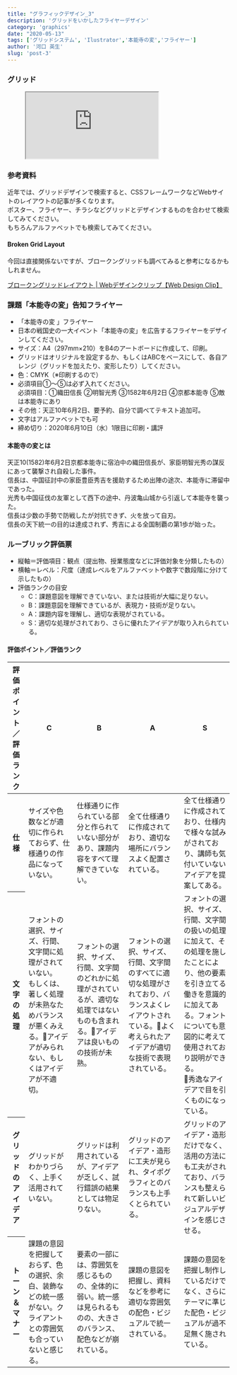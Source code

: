 ```yaml
---
title: "グラフィックデザイン_3"
description: 'グリッドをいかしたフライヤーデザイン'
category: 'graphics'
date: "2020-05-13"
tags: ['グリッドシステム', 'Ilustrator','本能寺の変','フライヤー']
author: '河口 英生'
slug: 'post-3'
---
```

<div class="post-section">
<h3 class="title is-5" >グリッド</h3>
<figure class="is-fullwidth slide">
  <iframe src="https://drive.google.com/file/d/1zupAoUoHzr4g2_51TVqd4mrWsup7yaIP/preview"></iframe>
</figure>

<div class="post-section">
<h3 class="title is-5">参考資料</h3>

近年では、グリッドデザインで検索すると、CSSフレームワークなどWebサイトのレイアウトの記事が多くなります。  
ポスター、フライヤー、チラシなどグリッドとデザインするものを合わせて検索してみてください。  
もちろんアルファベットでも検索してみてください。

<h4 class="title is-6">Broken Grid Layout</h4>
今回は直接関係ないですが、ブロークングリッドも調べてみると参考になるかもしれません。

[ブロークングリッドレイアウト | Webデザインクリップ【Web Design Clip】](https://www.webdesignclip.com/tag/broken-grid-layout/)

</div>


<div class="post-section">
<h3 class="title is-5" >課題「本能寺の変」告知フライヤー</h3>

+ 「本能寺の変 」フライヤー
+ 日本の戦国史の一大イベント「本能寺の変」を広告するフライヤーをデザインしてください。
+ サイズ：A4（297mm×210）をB4のアートボードに作成して、印刷。
+ グリッドはオリジナルを設定するか、もしくはABCをベースにして、各自アレンジ（グリッドを加えたり、変形したり）してください。
+ 色：CMYK（※印刷するので）
+ 必須項目①〜⑤は必ず入れてください。<br>
必須項目：①織田信長 ②明智光秀 ③1582年6月2日 ④京都本能寺 ⑤敵は本能寺にあり
+ その他：天正10年6月2日、要予約、自分で調べてテキスト追加可。
+ 文字はアルファベットでも可
+ 締め切り：2020年6月10日（水）1限目に印刷・講評

<h4 class="title is-6">本能寺の変とは</h4>

天正10(1582)年6月2日京都本能寺に宿泊中の織田信長が、家臣明智光秀の謀反にあって襲撃され自殺した事件。  
信長は、中国征討中の家臣豊臣秀吉を援助するため出陣の途次、本能寺に滞留中であった。  
光秀も中国征伐の友軍として西下の途中、丹波亀山城から引返して本能寺を襲った。  
信長は少数の手勢で防戦したが対抗できず、火を放って自刃。  
信長の天下統一の目的は達成されず、秀吉による全国制覇の第1歩が始った。

</div>
<div class="post-section">
<h3 class="title is-5">ルーブリック評価票</h3>

+ 縦軸＝評価項目：観点（提出物、授業態度などに評価対象を分類したもの）
+ 横軸＝レベル：尺度（達成レベルをアルファベットや数字で数段階に分けて示したもの）
+ 評価ランクの目安
  + C：課題意図を理解できていない、または技術が大幅に足りない。
  + B：課題意図を理解できているが、表現力・技術が足りない。
  + A：課題内容を理解し、適切な表現がされている。
  + S：適切な処理がされており、さらに優れたアイデアが取り入れられている。

<h4 class="title is-6">評価ポイント／評価ランク</h4>
<table class="table is-bordered is-striped is-narrow is-fullwidth">
<thead class="table-top">
    <tr>
        <th>評価ポイント／評価ランク</th>
        <th>C</th>
        <th>B</th>
        <th>A</th>
        <th>S</th>
    </tr>
</thead>
<tbody>
    <tr>
        <th>仕様</th>
        <td>サイズや色数などが適切に作られておらず、仕様通りの作品になっていない。</td>
        <td>仕様通りに作られている部分と作られていない部分があり、課題内容をすべて理解できていない。</td>
        <td>全て仕様通りに作成されており、適切な場所にバランスよく配置されている。</td>
        <td>全て仕様通りに作成されており、仕様内で様々な試みがされており、講師も気付いていないアイデアを提案してある。</td>
    </tr>
    <tr>
        <th>文字の処理</th>
        <td>フォントの選択、サイズ、行間、文字間に処理がされていない。<br>
        もしくは、著しく処理が未熟なためバランスが悪くみえる。アイデアがみられない、もしくはアイデアが不適切。</td>
        <td>フォントの選択、サイズ、行間、文字間のどれかに処理がされているが、適切な処理ではないものも含まれる。アイデアは良いものの技術が未熟。</td>
        <td>フォントの選択、サイズ、行間、文字間のすべてに適切な処理がされており、バランスよくレイアウトされている。よく考えられたアイデアが適切な技術で表現されている。</td>
        <td>フォントの選択、サイズ、行間、文字間の扱いの処理に加えて、その処理を施したことにより、他の要素を引き立てる働きを意識的に加えてある。フォントについても意図的に考えて使用されており説明ができる。<br>
        秀逸なアイデアで目を引くものになっている。</td>
    </tr>
    <tr>
        <th>グリッドのアイデア</th>
        <td>グリッドがわかりづらく、上手く活用されていない。</td>
        <td>グリッドは利用されているが、アイデアが乏しく、試行錯誤の結果としては物足りない。</td>
        <td>グリッドのアイデア・造形に工夫が見られ、タイポグラフィとのバランスも上手くとられている。</td>
        <td>グリッドのアイデア・造形だけでなく、活用の方法にも工夫がされており、バランスも整えられて新しいビジュアルデザインを感じさせる。</td>
    </tr>
    <tr>
        <th>トーン＆マナー</th>
        <td>課題の意図を把握しておらず、色の選択、余白、装飾などの統一感がない。クライアントとの雰囲気も合っていないと感じる。</td>
        <td>要素の一部には、雰囲気を感じるものの、全体的に弱い。統一感は見られるものの、大きさのバランス、配色などが崩れている。</td>
        <td>課題の意図を把握し、資料などを参考に適切な雰囲気の配色・ビジュアルで統一されている。</td>
        <td>課題の意図を把握し制作しているだけでなく、さらにテーマに準じた配色・ビジュアルが過不足無く施されている。</td>
    </tr>
</tbody>
</table>
</div>